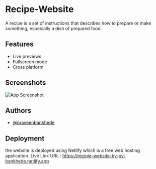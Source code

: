 
# Recipe-Website

A recipe is a set of instructions that describes how to prepare or make something, especially a dish of prepared food. 


## Features

- Live previews
- Fullscreen mode
- Cross platform


## Screenshots

![App Screenshot](images/Screenshot%20(142).png)


## Authors

- [@praveenbankhede](https://github.com/praveen1295)


## Deployment

the website is deployed using Netlify which is a free web hosting application. Live Link URL : https://recipie-website-by-pv-bankhede.netlify.app




